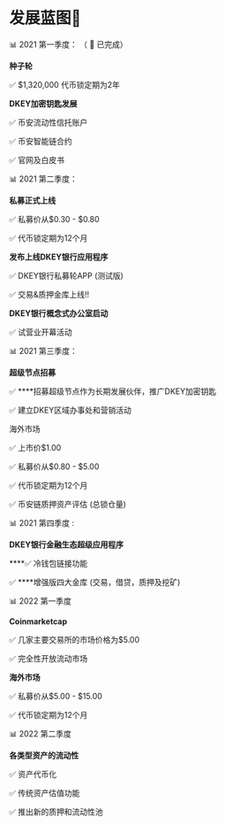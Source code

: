 # 发展蓝图📝

📊 2021 第一季度： （ 💯 已完成）

**种子轮** 

✅ $1,320,000 代币锁定期为2年

**DKEY加密钥匙发展** 

✅ 币安流动性信托账户 

✅ 币安智能链合约 

✅ 官网及白皮书



📊 2021 第二季度：

**私募正式上线** 

✅ 私募价从$0.30 - $0.80 

✅ 代币锁定期为12个月

**发布上线DKEY银行应用程序**

✅ DKEY银行私募轮APP \(测试版\) 

✅ 交易&质押金库上线!!

**DKEY银行概念式办公室启动** 

✅ 试营业开幕活动



📊 2021 第三季度：

**超级节点招募** 

✅ ****招募超级节点作为长期发展伙伴，推广DKEY加密钥匙 

✅ 建立DKEY区域办事处和营销活动

海外市场 

✅ 上市价$1.00 

✅ 私募价从$0.80 - $5.00 

✅ 代币锁定期为12个月 

✅ 币安链质押资产评估 \(总锁仓量\)



📊 2021 第四季度 :

**DKEY银行金融生态超级应用程序** 

\*\*\*\*✅ 冷钱包链接功能 

✅ ****增强版四大金库 \(交易，借贷，质押及挖矿\)



📊 2022 第一季度

**Coinmarketcap** 

✅ 几家主要交易所的市场价格为$5.00 

✅ 完全性开放流动市场

**海外市场** 

✅ 私募价从$5.00 - $15.00 

✅ 代币锁定期为12个月



📊 2022 第二季度

**各类型资产的流动性** 

✅ 资产代币化 

✅ 传统资产估值功能 

✅ 推出新的质押和流动性池

